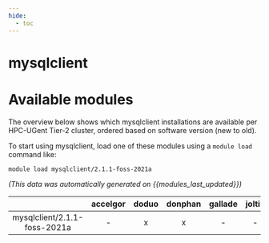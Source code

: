 ```yaml
---
hide:
  - toc
---
```


mysqlclient
===========

# Available modules


The overview below shows which mysqlclient installations are available per HPC-UGent Tier-2 cluster, ordered based on software version (new to old).

To start using mysqlclient, load one of these modules using a `module load` command like:

```shell
module load mysqlclient/2.1.1-foss-2021a
```

*(This data was automatically generated on {{modules_last_updated}})*  

| |accelgor|doduo|donphan|gallade|joltik|shinx|
| :---: | :---: | :---: | :---: | :---: | :---: | :---: |
|mysqlclient/2.1.1-foss-2021a|-|x|x|-|-|-|
